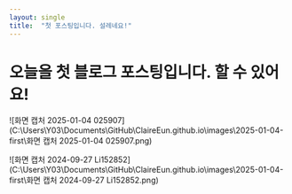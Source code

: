 ```yaml
---
layout: single
title:  "첫 포스팅입니다. 설레네요!"
---
```


# 오늘을 첫 블로그 포스팅입니다. 할 수 있어요!

![화면 캡처 2025-01-04 025907](C:\Users\Y03\Documents\GitHub\ClaireEun.github.io\images\2025-01-04-first\화면 캡처 2025-01-04 025907.png)



![화면 캡처 2024-09-27 Li152852](C:\Users\Y03\Documents\GitHub\ClaireEun.github.io\images\2025-01-04-first\화면 캡처 2024-09-27 Li152852.png)
